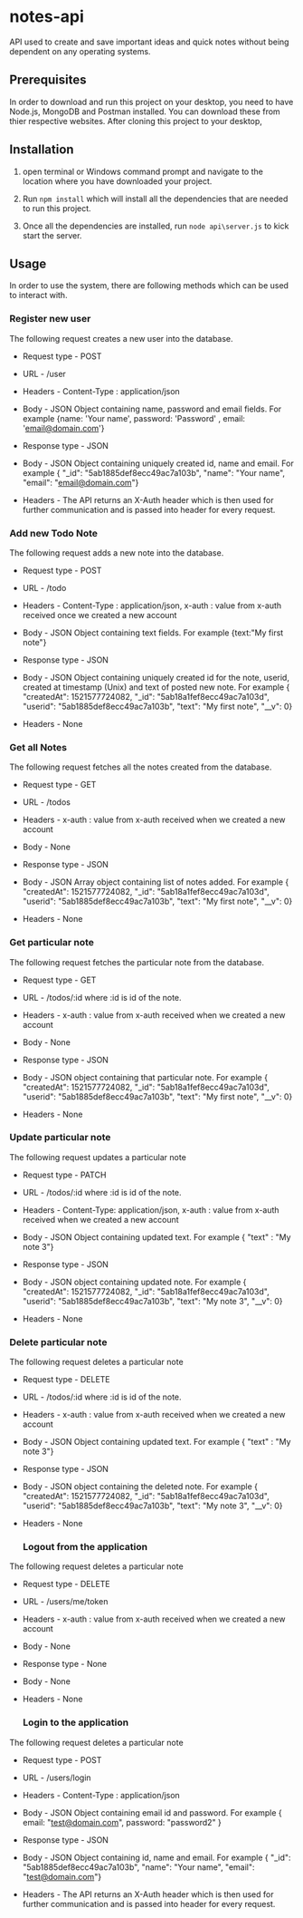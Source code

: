# notes-api
API used to create and save important ideas and quick notes without being dependent on any operating systems.

## Prerequisites
In order to download and run this project on your desktop, you need to have Node.js, MongoDB and Postman installed. You can download these from thier respective websites. After cloning this project to your desktop, 

## Installation
1. open terminal or Windows command prompt and navigate to the location where you have downloaded your project.

2. Run `npm install` which will install all the dependencies that are needed to run this project.

3. Once all the dependencies are installed, run `node api\server.js` to kick start the server.

## Usage
In order to use the system, there are following methods which can be used to interact with.

### Register new user
 The following request creates a new user into the database.
 * Request type - POST
 * URL - /user
 * Headers - Content-Type : application/json
 * Body - JSON Object containing name, password and email fields. For example {name: 'Your name', password: 'Password' , email: 'email@domain.com'}
 
 * Response type - JSON
 * Body - JSON Object containing uniquely created id, name and email. For example { "_id": "5ab1885def8ecc49ac7a103b", "name": "Your name", "email": "email@domain.com"}
 * Headers - The API returns an X-Auth header which is then used for further communication and is passed into header for every request.
 
 ### Add new Todo Note
 The following request adds a new note into the database.
 * Request type - POST
 * URL - /todo
 * Headers - Content-Type : application/json, x-auth : value from x-auth received once we created a new account
 * Body - JSON Object containing text fields. For example {text:"My first note"}
 
 * Response type - JSON
 * Body - JSON Object containing uniquely created id for the note, userid, created at timestamp (Unix) and text of posted new note. For example { "createdAt": 1521577724082, "_id": "5ab18a1fef8ecc49ac7a103d", "userid": "5ab1885def8ecc49ac7a103b", "text": "My first note", "__v": 0}
 
 * Headers - None
 
 ### Get all Notes
 The following request fetches all the notes created from the database.
 * Request type - GET
 * URL - /todos
 * Headers - x-auth : value from x-auth received when we created a new account
 * Body - None
 
 * Response type - JSON
 * Body - JSON Array object containing list of notes added. For example { "createdAt": 1521577724082, "_id": "5ab18a1fef8ecc49ac7a103d", "userid": "5ab1885def8ecc49ac7a103b", "text": "My first note", "__v": 0}
 
 * Headers - None
 
 ### Get particular note
 The following request fetches the particular note from the database.
 * Request type - GET
 * URL - /todos/:id where :id is id of the note.
 * Headers - x-auth : value from x-auth received when we created a new account
 * Body - None
 
 * Response type - JSON
 * Body - JSON object containing that particular note. For example { "createdAt": 1521577724082, "_id": "5ab18a1fef8ecc49ac7a103d", "userid": "5ab1885def8ecc49ac7a103b", "text": "My first note", "__v": 0}
 
 * Headers - None
 
 ### Update particular note
 The following request updates a particular note
 * Request type - PATCH
 * URL - /todos/:id where :id is id of the note.
 * Headers - Content-Type: application/json, x-auth : value from x-auth received when we created a new account
 * Body - JSON Object containing updated text. For example { "text" : "My note 3"}
 
 * Response type - JSON
 * Body - JSON object containing updated note. For example { "createdAt": 1521577724082, "_id": "5ab18a1fef8ecc49ac7a103d", "userid": "5ab1885def8ecc49ac7a103b", "text": "My note 3", "__v": 0}
 
 * Headers - None
 
  ### Delete particular note
 The following request deletes a particular note
 * Request type - DELETE
 * URL - /todos/:id where :id is id of the note.
 * Headers - x-auth : value from x-auth received when we created a new account
 * Body - JSON Object containing updated text. For example { "text" : "My note 3"}
 
 * Response type - JSON
 * Body - JSON object containing the deleted note. For example { "createdAt": 1521577724082, "_id": "5ab18a1fef8ecc49ac7a103d", "userid": "5ab1885def8ecc49ac7a103b", "text": "My note 3", "__v": 0}
 
 * Headers - None
 
   ### Logout from the application
 The following request deletes a particular note
 * Request type - DELETE
 * URL - /users/me/token
 * Headers - x-auth : value from x-auth received when we created a new account
 * Body - None
 
 * Response type - None
 * Body - None
 * Headers - None
 
    ### Login to the application
 The following request deletes a particular note
 * Request type - POST
 * URL - /users/login
 * Headers - Content-Type : application/json
 * Body - JSON Object containing email id and password. For example { email: "test@domain.com", password: "password2" }
 
 * Response type - JSON
 * Body - JSON Object containing id, name and email. For example { "_id": "5ab1885def8ecc49ac7a103b", "name": "Your name", "email": "test@domain.com"}
 * Headers - The API returns an X-Auth header which is then used for further communication and is passed into header for every request.
